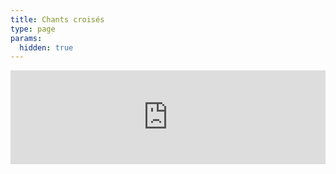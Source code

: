 ```yaml
---
title: Chants croisés
type: page
params:
  hidden: true
---
```


<iframe id="iframe_assoconnect" src="https://ac.musik-europa-breizh.fr/collect/description/545584-q-chants-croises-locmiquelic?iframe=1" allow="payment" width="100%" style="overflow: hidden; border: 0; max-height: none;" scrolling="no" onload="window.location.href='#iframe_assoconnect'"></iframe><script>window.addEventListener("message", function(event) {if(event.data.action === "iframe.height" && (event.origin === "https://ac.musik-europa-breizh.fr" || event.origin === "https://pay.assoconnect.com")){document.getElementById("iframe_assoconnect").height = event.data.height;}});</script><style>#iframe_assoconnect{border: 0}</style>
